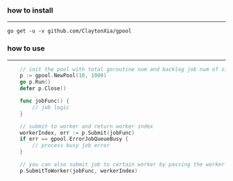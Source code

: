 ### how to install

---

`go get -u -v github.com/ClaytonXia/gpool`

### how to use

---

```go
	// init the pool with total goroutine num and backlog job num of single goroutine
	p := gpool.NewPool(10, 1000)
	go p.Run()
	defer p.Close()

	func jobFunc() {
		// job logic
	}

	// submit to worker and return worker index
	workerIndex, err := p.Submit(jobFunc)
	if err == gpool.ErrorJobQueueBusy {
		// process busy job error
	}

	// you can also submit job to certain worker by passing the worker index param
	p.SubmitToWorker(jobFunc, workerIndex)
```
